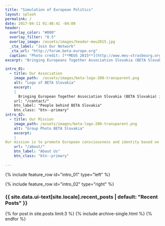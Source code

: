 ```yaml
---
title: "Simulation of European Politics"
layout: splash
permalink: /
date: 2017-04-11 01:48:41 -04:00
header:
  overlay_color: "#000"
  overlay_filter: "0.5"
  overlay_image: /assets/images/header-meu2015.jpg
  _cta_label: "Join Our Network"
  _cta_url: "http://forum.beta-europe.org"
  caption: "Photo credit: [**MEUS 2015**](http://www.meu-strasbourg.org)"
excerpt: "Bringing Europeans Together Association Slovakia (BETA Slovakia) is a politically independent, non-profit association aiming to organize simulations of European politics – Model European Union Bratislava.  "

intro_01:
  - title: Our Association
    image_path:  /assets/images/beta-logo-200-transparent.png 
    alt: "Logo of BETA Slovakia"
    excerpt:
    |
      Bringing European Together Association Slovakia (BETA Slovakia) is a young, politically independent, non-profit organisation founded in 2017 by 8 Europeans in Bratislava. As one of its 10 branches, we share the core objectives and values of the Bringing Europeans Together Association Europe (BETA e.V.) based in Mainz, Germany. The BETA network constitutes of more than 1,500 youth of 33 nationalities and supports over 20 events worldwide.
    url: "/contact/"
    btn_label: "People behind BETA Slovakia"
    btn_class: "btn--primary"
intro_02:
  - title: Our Mission
    image_path: /assets/images/beta-logo-200-transparent.png
    alt: "Group Photo BETA Slovakia"
    excerpt:
    |
Our mission is to promote European consciousness and identity based on plurality, tolerance and cooperation in Slovakia and beyond. We aim to further strengthen European civil society by developing critical thinking in young people through intercultural dialogue and informal education.
    url: "/about/"
    btn_label: "About Us"
    btn_class: "btn--primary"
    
---
```


{% include feature_row id="intro_01" type="left" %}

{% include feature_row id="intro_02" type="right" %}


<div class="layout--splash__recent--posts">
<h3 class="archive__subtitle">{{ site.data.ui-text[site.locale].recent_posts | default: "Recent Posts" }}</h3>

{% for post in site.posts limit:3 %}
  {% include archive-single.html %}
{% endfor %}
</div>
